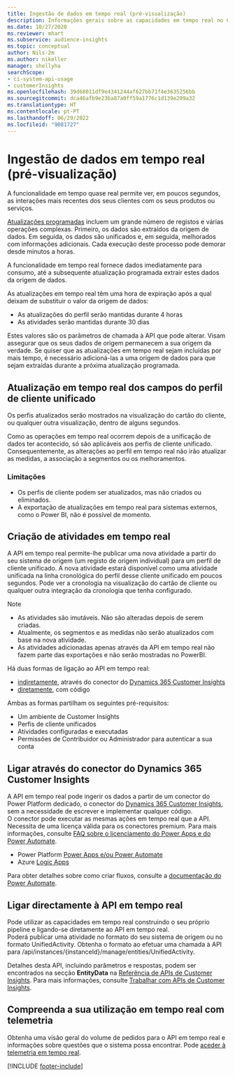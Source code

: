 ```yaml
---
title: Ingestão de dados em tempo real (pré-visualização)
description: Informações gerais sobre as capacidades em tempo real no Customer Insights.
ms.date: 10/27/2020
ms.reviewer: mhart
ms.subservice: audience-insights
ms.topic: conceptual
author: Nils-2m
ms.author: nikeller
manager: shellyha
searchScope:
- ci-system-api-usage
- customerInsights
ms.openlocfilehash: 39d68011df9e4341244af627bb71f4e3635256bb
ms.sourcegitcommit: dca46afb9e23ba87a0ff59a1776c1d139e209a32
ms.translationtype: HT
ms.contentlocale: pt-PT
ms.lasthandoff: 06/29/2022
ms.locfileid: "9081727"
---
```

# <a name="real-time-data-ingestion-preview"></a>Ingestão de dados em tempo real (pré-visualização)

A funcionalidade em tempo quase real permite ver, em poucos segundos, as interações mais recentes dos seus clientes com os seus produtos ou serviços.

[Atualizações programadas](system.md#schedule-tab) incluem um grande número de registos e várias operações complexas. Primeiro, os dados são extraídos da origem de dados. Em seguida, os dados são unificados e, em seguida, melhorados com informações adicionais. Cada execução deste processo pode demorar desde minutos a horas.

A funcionalidade em tempo real fornece dados imediatamente para consumo, até a subsequente atualização programada extrair estes dados da origem de dados.

As atualizações em tempo real têm uma hora de expiração após a qual deixam de substituir o valor da origem de dados:

- As atualizações do perfil serão mantidas durante 4 horas
- As atividades serão mantidas durante 30 dias

Estes valores são os parâmetros de chamada à API que pode alterar. Visam assegurar que os seus dados de origem permanecem a sua origem da verdade. Se quiser que as atualizações em tempo real sejam incluídas por mais tempo, é necessário adicioná-las a uma origem de dados para que sejam extraídas durante a próxima atualização programada.

## <a name="real-time-update-of-the-unified-customer-profile-fields"></a>Atualização em tempo real dos campos do perfil de cliente unificado

Os perfis atualizados serão mostrados na visualização do cartão do cliente, ou qualquer outra visualização, dentro de alguns segundos.

Como as operações em tempo real ocorrem depois de a unificação de dados ter acontecido, só são aplicáveis aos perfis de cliente unificado. Consequentemente, as alterações ao perfil em tempo real não irão atualizar as medidas, a associação a segmentos ou os melhoramentos.

### <a name="limitations"></a>Limitações

- Os perfis de cliente podem ser atualizados, mas não criados ou eliminados.
- A exportação de atualizações em tempo real para sistemas externos, como o Power BI, não é possível de momento.

## <a name="real-time-creation-of-activities"></a>Criação de atividades em tempo real

A API em tempo real permite-lhe publicar uma nova atividade a partir do seu sistema de origem (um registo de origem individual) para um perfil de cliente unificado. A nova atividade estará disponível como uma atividade unificada na linha cronológica do perfil desse cliente unificado em poucos segundos. Pode ver a cronologia na visualização do cartão de cliente ou qualquer outra integração da cronologia que tenha configurado.

> [!NOTE]
>
> - As atividades são imutáveis. Não são alteradas depois de serem criadas.
> - Atualmente, os segmentos e as medidas não serão atualizados com base na nova atividade.
> - As atividades adicionadas apenas através da API em tempo real não fazem parte das exportações e não serão mostradas no PowerBI.

Há duas formas de ligação ao API em tempo real:

- [indiretamente](#connect-via-the-dynamics-365-customer-insights-connector), através do conector do [Dynamics 365 Customer Insights](/connectors/customerinsights/)
- [diretamente](#connect-directly-to-the-real-time-api), com código

Ambas as formas partilham os seguintes pré-requisitos:

- Um ambiente de Customer Insights
- Perfis de cliente unificados
- Atividades configuradas e executadas
- Permissões de Contribuidor ou Administrador para autenticar a sua conta

## <a name="connect-via-the-dynamics-365-customer-insights-connector"></a>Ligar através do conector do Dynamics 365 Customer Insights

A API em tempo real pode ingerir os dados a partir de um conector do Power Platform dedicado, o conector do [Dynamics 365 Customer Insights](/connectors/customerinsights/), sem a necessidade de escrever e implementar qualquer código.    
O conector pode executar as mesmas ações em tempo real que a API. Necessita de uma licença válida para os conectores premium. Para mais informações, consulte [FAQ sobre o licenciamento do Power Apps e do Power Automate](/power-platform/admin/powerapps-flow-licensing-faq).

- Power Platform [Power Apps e/ou Power Automate](/connectors/)
- Azure [Logic Apps](/azure/connectors/apis-list)

Para obter detalhes sobre como criar fluxos, consulte a [documentação do Power Automate](/power-automate/).

## <a name="connect-directly-to-the-real-time-api"></a>Ligar directamente à API em tempo real

Pode utilizar as capacidades em tempo real construindo o seu próprio pipeline e ligando-se diretamente ao API em tempo real.    
Poderá publicar uma atividade no formato do seu sistema de origem ou no formato UnifiedActivity. Obtenha o formato ao efetuar uma chamada à API para /api/instances/{instanceId}/manage/entities/UnifiedActivity.

Detalhes desta API, incluindo parâmetros e respostas, podem ser encontrados na secção **EntityData** na [Referência de APIs de Customer Insights](https://developer.ci.ai.dynamics.com/api-details#api=CustomerInsights). Para mais informações, consulte [Trabalhar com APIs de Customer Insights](apis.md).

## <a name="understand-your-real-time-usage-with-telemetry"></a>Compreenda a sua utilização em tempo real com telemetria

Obtenha uma visão geral do volume de pedidos para o API em tempo real e informações sobre questões que o sistema possa encontrar. Pode [aceder à telemetria em tempo real](system.md#api-usage-tab). 


[!INCLUDE [footer-include](includes/footer-banner.md)]
